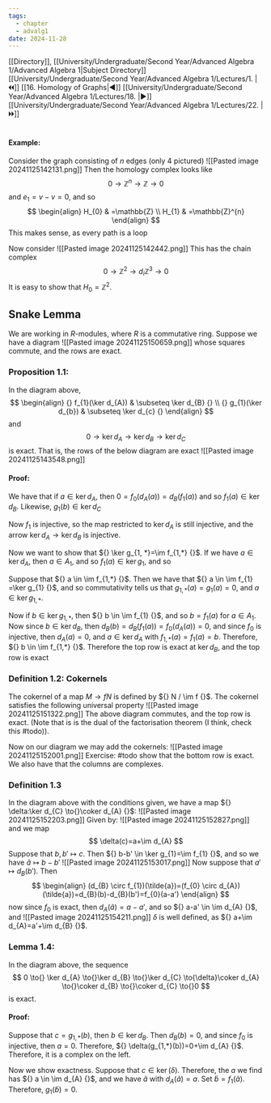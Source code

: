 ```yaml
---
tags:
  - chapter
  - advalg1
date: 2024-11-28
---
```

[[Directory]], [[University/Undergraduate/Second Year/Advanced Algebra 1/Advanced Algebra 1|Subject Directory]]
[[University/Undergraduate/Second Year/Advanced Algebra 1/Lectures/1. |🞀🞀]] [[16. Homology of Graphs|◀]] [[University/Undergraduate/Second Year/Advanced Algebra 1/Lectures/18. |▶]] [[University/Undergraduate/Second Year/Advanced Algebra 1/Lectures/22. |🞂🞂]]
# 
## 
#### Example:
Consider the graph consisting of $n {}$ edges (only 4 pictured)
![[Pasted image 20241125142131.png]]
Then the homology complex looks like
$$
0 \to{} \mathbb{Z}^{n} \to{} \mathbb{Z} \to{} 0
$$
and ${} e_{1}= v-v=0 {}$, and so
$$
\begin{align}
H_{0}  & =\mathbb{Z} \\
H_{1} & =\mathbb{Z}^{n}
\end{align}
$$
This makes sense, as every path is a loop

Now consider 
![[Pasted image 20241125142442.png]]
This has the chain complex
$$
0 \to{} \mathbb{Z}^{2} \to{d_{i}} \mathbb{Z}^{3} \to{}0
$$
It is easy to show that ${} H_{0}=\mathbb{Z}^{2} {}$. 
## Snake Lemma
We are working in $R$-modules, where $R$ is a commutative ring. 
Suppose we have a diagram
![[Pasted image 20241125150659.png]]
whose squares commute, and the rows are exact.
### Proposition 1.1:
In the diagram above, 
$$
\begin{align}
{} f_{1}(\ker d_{A})  & \subseteq \ker d_{B} {} \\
{} g_{1}(\ker d_{b})  & \subseteq \ker d_{c} {}
\end{align}
$$
and
$$
0 \to{} \ker d_{A} \to{} \ker d_{B} \to{} \ker d_{C}
$$
is exact. That is, the rows of the below diagram are exact
![[Pasted image 20241125143548.png]]
#### Proof:
We have that if ${} a \in \ker d_{A} {}$, then ${} 0=f_{0}(d_{A}(a))=d_{B}(f_{1}(a)) {}$ and so ${} f_{1}(a) \in \ker d_{B} {}$. Likewise, ${} g_{1}(b) \in \ker d_{C} {}$

Now $f_{1}$ is injective, so the map restricted to ${} \ker d_{A} {}$ is still injective, and the arrow ${} \ker d_{A} \to{}\ker d_{B} {}$ is injective. 

Now we want to show that ${} \ker  g_{1, *}=\im  f_{1,*} {}$. If we have ${} a \in \ker d_{A} {}$, then ${} a \in A_{1} {}$, and so ${} f_{1}(a) \in \ker g_{1} {}$, and so ${}  {}$

Suppose that ${} a \in \im  f_{1,*} {}$. Then we have that ${} a \in \im f_{1} =\ker g_{1} {}$, and so commutativity tells us that ${} g_{1,*}(a)=g_{1}(a)=0 {}$, and ${} a \in \ker g_{1,*} {}$. 

Now if ${} b \in \ker g_{1,\, *} {}$, then ${} b \in  \im f_{1} {}$, and so ${} b=f_{1}(a) {}$ for ${} a \in A_{1} {}$. Now since ${} b \in \ker d_{B} {}$, then ${} d_{B}(b)=d_{B}(f_{1}(a))=f_{0}(d_{A}(a))=0 {}$, and since $f_{0}$ is injective, then ${} d_{A}(a)=0 {}$, and ${} a \in \ker d_{A} {}$ with ${} f_{1,*}(a)=f_{1}(a)=b {}$. Therefore, ${} b \in \im f_{1,*} {}$. Therefore the top row is exact at ${} \ker d_{B} {}$, and the top row is exact
### Definition 1.2: Cokernels
The cokernel of a map ${} M\to{f} N {}$ is defined by ${} N / \im f {}$. The cokernel satisfies the following universal property
![[Pasted image 20241125151322.png]]
The above diagram commutes, and the top row is exact. (Note that is is the dual of the factorisation theorem (I think, check this #todo)).

Now on our diagram we may add the cokernels:
![[Pasted image 20241125152001.png]]
Exercise: #todo show that the bottom row is exact.
We also have that the columns are complexes. 

### Definition 1.3
In the diagram above with the conditions given, we have a map ${} \delta:\ker d_{C} \to{}\coker d_{A} {}$:
![[Pasted image 20241125152203.png]]
 Given by:
 ![[Pasted image 20241125152827.png]]
 and we map
 $$
\delta(c)=a+\im d_{A}
$$
Suppose that ${} b,b' \mapsto c {}$. Then ${} b-b' \in \ker g_{1}=\im f_{1} {}$, and so we have ${} \tilde{a}\mapsto b-b' {}$
![[Pasted image 20241125153017.png]]
Now suppose that ${} a' \mapsto d_{B}(b') {}$. Then 
$$
\begin{align}
(d_{B} \circ f_{1})(\tilde{a})=(f_{0} \circ  d_{A})(\tilde{a})=d_{B}(b)-d_{B}(b')=f_{0}(a-a')
\end{align}
$$
now since $f_{0}$ is exact, then ${} d_{A}(\tilde{a})=a-a' {}$, and so ${} a-a' \in \im d_{A} {}$, and
![[Pasted image 20241125154211.png]]
$\delta$ is well defined, as ${} a+\im d_{A}=a'+\im d_{B} {}$. 

### Lemma 1.4:
In the diagram above, the sequence
$$
0 \to{} \ker d_{A} \to{}\ker d_{B} \to{}\ker d_{C} \to{\delta}\coker d_{A} \to{}\coker d_{B} \to{}\coker d_{C} \to{}0
$$
is exact. 
#### Proof:
Suppose that ${} c=g_{1,*}(b) {}$, then ${} b \in \ker d_{B} {}$. Then ${} d_{B}(b)=0 {}$, and since $f_{0}$ is injective, then ${} a=0 {}$. Therefore, ${} \delta(g_{1,*}(b))=0+\im d_{A} {}$. Therefore, it is a complex on the left. 

Now we show exactness. Suppose that ${} c \in \ker (\delta) {}$. Therefore, the $a$ we find has ${} a \in  \im d_{A} {}$, and we have ${} \tilde{a} {}$ with ${} d_{A}(\tilde{a})=a {}$. Set ${} \tilde{b}=f_{1}(\tilde{a}) {}$. Therefore, ${} g_{1}(\tilde{b})=0 {}$. 

